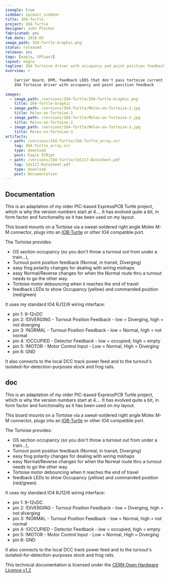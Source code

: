 ```yaml
---
iseagle: true
sidebar: spcoast_sidebar
title: IO4-Turtle
project: IO4-Turtle
designer: John Plocher
fabricated: yes
fab_date: 2018-03
image_path: IO4-Turtle-Graphic.png
status: released
release: yes
tags: [eagle, SPCoast]
layout: eagle
tagline: IO4 Tortoise driver with occupancy and point position feedback
overview: >
    
    Carrier board, DFM, feedback LEDS that don't pass tortoise current and
    IO4 Tortoise driver with occupancy and point position feedback
    
images:
  - image_path: /versions/IO4-Turtle/IO4-Turtle-Graphic.png
    title: IO4-Turtle-Graphic
  - image_path: /versions/IO4-Turtle/Molex-on-Tortoise-1.jpg
    title: Molex-on-Tortoise-1
  - image_path: /versions/IO4-Turtle/Molex-on-Tortoise-2.jpg
    title: Molex-on-Tortoise-2
  - image_path: /versions/IO4-Turtle/Molex-on-Tortoise-3.jpg
    title: Molex-on-Tortoise-3
artifacts:
  - path: /versions/IO4-Turtle/IO4-Turtle_array.scr
    tag: IO4-Turtle_array.scr
    type: download
    post: Eagle SCRipt
  - path: /versions/IO4-Turtle/lm1117-Datasheet.pdf
    tag: lm1117-Datasheet.pdf
    type: download
    post: Documentation
---
```


## Documentation

This is an adaptation of my older PIC-based ExpressPCB Turtle
project, which is why the version numbers start at 4….  It has
evolved quite a bit, in form factor and functionality as it has
been used on my layout.

This board mounts on a Tortoise via a sweat-soldered right angle
Molex M-M connector, plugs into an [IOB-Turtle](/pages/IOB-Turtle)
or other IO4 compatible port.

The Tortoise provides:


 * OS section occupancy (so you don't throw a turnout out from under a train...),
 * Turnout point position feedback (Normal, in transit, Diverging)
 * easy frog polarity changes for dealing with wiring mishaps
 * easy Normal/Reverse changes for when the Normal route thru a turnout needs to go the other way.
 * Tortoise motor debouncing when it reaches the end of travel
 * feedback LEDs to show Occupancy (yellow) and commanded position (red/green)


It uses my standard IO4 RJ12/6 wiring interface:


 * pin 1: 9-12vDC
 * pin 2: !DIVERGING - Turnout Position Feedback - low = Diverging, high = not diverging
 * pin 3: !NORMAL    - Turnout Position Feedback - low = Normal, high = not normal
 * pin 4: !OCCUPIED  - Detector Feedback - low = occupied, high = empty
 * pin 5: !MOTOR     - Motor Control Input - Low = Normal, High = Diverging
 * pin 6: GND

It also connects to the local DCC track power feed and to the turnout's isolated-for-detection-purposes stock and frog rails.



## doc

This is an adaptation of my older PIC-based ExpressPCB Turtle
project, which is why the version numbers start at 4….  It has
evolved quite a bit, in form factor and functionality as it has
been used on my layout.

This board mounts on a Tortoise via a sweat-soldered right angle
Molex M-M connector, plugs into an [IOB-Turtle](/pages/IOB-Turtle)
or other IO4 compatible port.

The Tortoise provides:


 * OS section occupancy (so you don't throw a turnout out from under a train...),
 * Turnout point position feedback (Normal, in transit, Diverging)
 * easy frog polarity changes for dealing with wiring mishaps
 * easy Normal/Reverse changes for when the Normal route thru a turnout needs to go the other way.
 * Tortoise motor debouncing when it reaches the end of travel
 * feedback LEDs to show Occupancy (yellow) and commanded position (red/green)


It uses my standard IO4 RJ12/6 wiring interface:


 * pin 1: 9-12vDC
 * pin 2: !DIVERGING - Turnout Position Feedback - low = Diverging, high = not diverging
 * pin 3: !NORMAL    - Turnout Position Feedback - low = Normal, high = not normal
 * pin 4: !OCCUPIED  - Detector Feedback - low = occupied, high = empty
 * pin 5: !MOTOR     - Motor Control Input - Low = Normal, High = Diverging
 * pin 6: GND

It also connects to the local DCC track power feed and to the turnout's isolated-for-detection-purposes stock and frog rails.




This technical documentation is licensed under the [CERN Open Hardware Licence v1.2](http://www.ohwr.org/attachments/2388/cern_ohl_v_1_2.txt)
